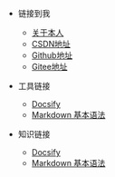<!-- _navbar.md -->

* 链接到我
  * [关于本人](https://www.baidu.com) 
  * [CSDN地址](https://blog.csdn.net/qq_37184877)
  * [Github地址](https://github.com/sanxiaoshitou)
  * [Gitee地址](https://gitee.com/hxl1123)

* 工具链接
  * [Docsify](https://docsify.js.org/#/)
  * [Markdown 基本语法](https://markdown.com.cn/basic-syntax/)
  
* 知识链接
  * [Docsify](https://docsify.js.org/#/)
  * [Markdown 基本语法](https://markdown.com.cn/basic-syntax/)



